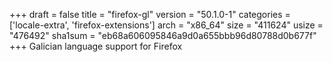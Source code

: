 +++
draft = false
title = "firefox-gl"
version = "50.1.0-1"
categories = ['locale-extra', 'firefox-extensions']
arch = "x86_64"
size = "411624"
usize = "476492"
sha1sum = "eb68a606095846a9d0a655bbb96d80788d0b677f"
+++
Galician language support for Firefox